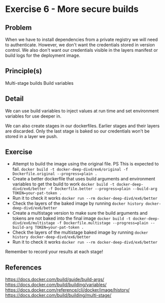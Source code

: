 # Exercise 6 - More secure builds

## Problem
When we have to install dependencies from a private registry we will need to authenticate. 
However, we don't want the credentials stored in version control. 
We also don't want our credentials visible in the layers manifest or build logs for the deployment image.

## Principle(s)
Multi-stage builds
Build variables

## Detail
We can use build variables to inject values at run time and set environment variables for use deeper in.

We can also create stages in our dockerfiles. Earlier stages and their layers are discarded. Only the last stage is baked so our credentials won't be stored in a layer we push.

## Exercise

- Attempt to build the image using the original file. PS This is expected to fail. `docker build -t docker-deep-divd/ex6/original -f Dockerfile.original --progress=plain .`
- Create a better dockerfile that uses build arguments and environment variables to get the build to work `docker build -t docker-deep-divd/ex6/better -f Dockerfile.better --progress=plain --build-arg TOKEN=your-pat-token .`
- Run it to check it works `docker run --rm docker-deep-divd/ex6/better`
- Check the layers of the baked image by running `docker history docker-deep-divd/ex6/better`
- Create a multistage version to make sure the build arguments and tokens are not baked into the final image `docker build -t docker-deep-divd/ex6/multistage -f Dockerfile.multistage --progress=plain --build-arg TOKEN=your-pat-token .`
- Check the layers of the multistage baked image by running `docker history docker-deep-divd/ex6/better`
- Run it to check it works `docker run --rm docker-deep-divd/ex6/better`
  
Remember to record your results at each stage!

## References
https://docs.docker.com/build/guide/build-args/
https://docs.docker.com/build/building/variables/
https://docs.docker.com/reference/cli/docker/image/history/
https://docs.docker.com/build/building/multi-stage/


